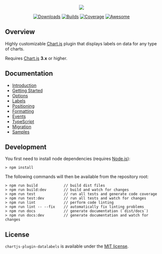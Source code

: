 <p align="center">
  <img src="docs/.vuepress/public/hero-title.svg?sanitize=true">
</p>

<p align="center">
  <a href="https://chartjs-plugin-datalabels.netlify.app/guide/getting-started.html"><img src="https://img.shields.io/github/release/chartjs/chartjs-plugin-datalabels.svg?style=flat-square&maxAge=600" alt="Downloads"></a>
  <a href="https://travis-ci.org/chartjs/chartjs-plugin-datalabels"><img src="https://img.shields.io/travis/chartjs/chartjs-plugin-datalabels.svg?style=flat-square&maxAge=600" alt="Builds"></a>
  <a href="https://codeclimate.com/github/chartjs/chartjs-plugin-datalabels"><img src="https://img.shields.io/codeclimate/c/chartjs/chartjs-plugin-datalabels.svg?style=flat-square&maxAge=600" alt="Coverage"></a>
  <a href="https://github.com/chartjs/awesome"><img src="https://awesome.re/badge-flat2.svg" alt="Awesome"></a>
</p>

## Overview

Highly customizable [Chart.js](https://www.chartjs.org/) plugin that displays labels on data for any type of charts.

Requires [Chart.js](https://github.com/chartjs/Chart.js/releases) **3.x** or higher.

## Documentation

- [Introduction](https://chartjs-plugin-datalabels.netlify.app/guide/)
- [Getting Started](https://chartjs-plugin-datalabels.netlify.app/guide/getting-started.html)
- [Options](https://chartjs-plugin-datalabels.netlify.app/guide/options.html)
- [Labels](https://chartjs-plugin-datalabels.netlify.app/guide/labels.html)
- [Positioning](https://chartjs-plugin-datalabels.netlify.app/guide/positioning.html)
- [Formatting](https://chartjs-plugin-datalabels.netlify.app/guide/formatting.html)
- [Events](https://chartjs-plugin-datalabels.netlify.app/guide/events.html)
- [TypeScript](https://chartjs-plugin-datalabels.netlify.app/guide/typescript.html)
- [Migration](https://chartjs-plugin-datalabels.netlify.app/guide/migration.html)
- [Samples](https://chartjs-plugin-datalabels.netlify.app/samples/)

## Development

You first need to install node dependencies (requires [Node.js](https://nodejs.org/)):

```
> npm install
```

The following commands will then be available from the repository root:

```
> npm run build            // build dist files
> npm run build:dev        // build and watch for changes
> npm run test             // run all tests and generate code coverage
> npm run test:dev         // run all tests and watch for changes
> npm run lint             // perform code linting
> npm run lint -- --fix    // automatically fix linting problems
> npm run docs             // generate documentation (`dist/docs`)
> npm run docs:dev         // generate documentation and watch for changes
```

## License

`chartjs-plugin-datalabels` is available under the [MIT license](LICENSE.md).
